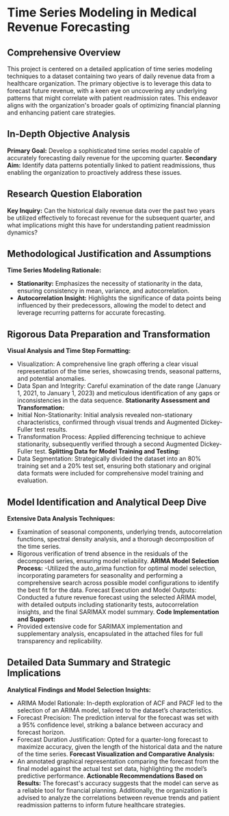 # Time Series Modeling in Medical Revenue Forecasting

## Comprehensive Overview

This project is centered on a detailed application of time series modeling techniques to a dataset containing two years of daily revenue data from a healthcare organization. The primary objective is to leverage this data to forecast future revenue, with a keen eye on uncovering any underlying patterns that might correlate with patient readmission rates. This endeavor aligns with the organization's broader goals of optimizing financial planning and enhancing patient care strategies.

## In-Depth Objective Analysis

**Primary Goal:** Develop a sophisticated time series model capable of accurately forecasting daily revenue for the upcoming quarter.
**Secondary Aim:** Identify data patterns potentially linked to patient readmissions, thus enabling the organization to proactively address these issues.

## Research Question Elaboration

**Key Inquiry:** Can the historical daily revenue data over the past two years be utilized effectively to forecast revenue for the subsequent quarter, and what implications might this have for understanding patient readmission dynamics?

## Methodological Justification and Assumptions

**Time Series Modeling Rationale:**
- **Stationarity:** Emphasizes the necessity of stationarity in the data, ensuring consistency in mean, variance, and autocorrelation.
- **Autocorrelation Insight:** Highlights the significance of data points being influenced by their predecessors, allowing the model to detect and leverage recurring patterns for accurate forecasting.

## Rigorous Data Preparation and Transformation

**Visual Analysis and Time Step Formatting:**
- Visualization: A comprehensive line graph offering a clear visual representation of the time series, showcasing trends, seasonal patterns, and potential anomalies.
- Data Span and Integrity: Careful examination of the date range (January 1, 2021, to January 1, 2023) and meticulous identification of any gaps or inconsistencies in the data sequence.
**Stationarity Assessment and Transformation:**
- Initial Non-Stationarity: Initial analysis revealed non-stationary characteristics, confirmed through visual trends and Augmented Dickey-Fuller test results.
- Transformation Process: Applied differencing technique to achieve stationarity, subsequently verified through a second Augmented Dickey-Fuller test.
**Splitting Data for Model Training and Testing:**
- Data Segmentation: Strategically divided the dataset into an 80% training set and a 20% test set, ensuring both stationary and original data formats were included for comprehensive model training and evaluation.

## Model Identification and Analytical Deep Dive

**Extensive Data Analysis Techniques:**
- Examination of seasonal components, underlying trends, autocorrelation functions, spectral density analysis, and a thorough decomposition of the time series.
- Rigorous verification of trend absence in the residuals of the decomposed series, ensuring model reliability.
**ARIMA Model Selection Process:**
-Utilized the auto_arima function for optimal model selection, incorporating parameters for seasonality and performing a comprehensive search across possible model configurations to identify the best fit for the data.
Forecast Execution and Model Outputs:
Conducted a future revenue forecast using the selected ARIMA model, with detailed outputs including stationarity tests, autocorrelation insights, and the final SARIMAX model summary.
**Code Implementation and Support:**
- Provided extensive code for SARIMAX implementation and supplementary analysis, encapsulated in the attached files for full transparency and replicability.

## Detailed Data Summary and Strategic Implications

**Analytical Findings and Model Selection Insights:**
- ARIMA Model Rationale: In-depth exploration of ACF and PACF led to the selection of an ARIMA model, tailored to the dataset’s characteristics.
- Forecast Precision: The prediction interval for the forecast was set with a 95% confidence level, striking a balance between accuracy and forecast horizon.
- Forecast Duration Justification: Opted for a quarter-long forecast to maximize accuracy, given the length of the historical data and the nature of the time series.
**Forecast Visualization and Comparative Analysis:**
- An annotated graphical representation comparing the forecast from the final model against the actual test set data, highlighting the model’s predictive performance.
**Actionable Recommendations Based on Results:**
The forecast's accuracy suggests that the model can serve as a reliable tool for financial planning. Additionally, the organization is advised to analyze the correlations between revenue trends and patient readmission patterns to inform future healthcare strategies.
